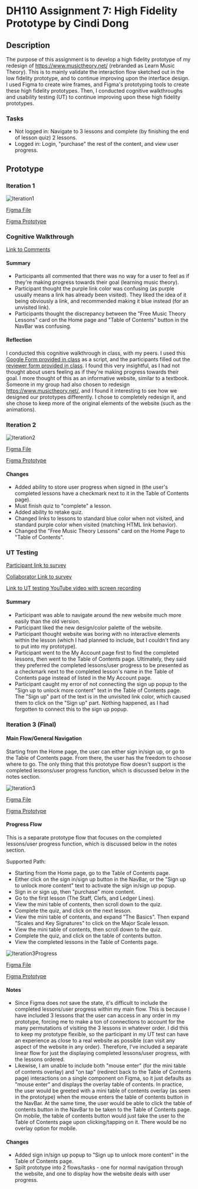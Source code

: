 # DH110 Assignment 7: High Fidelity Prototype by Cindi Dong

## Description
The purpose of this assignment is to develop a high fidelity prototype of my redesign of https://www.musictheory.net/ (rebranded as Learn Music Theory). This is to mainly validate the interaction flow sketched out in the low fidelity prototype, and to continue improving upon the interface design. I used Figma to create wire frames, and Figma's prototyping tools to create these high fidelity prototypes. Then, I conducted cognitive walkthroughs and usability testing (UT) to continue improving upon these high fidelity prototypes.

### Tasks
- Not logged in: Navigate to 3 lessons and complete (by finishing the end of lesson quiz) 2 lessons.
- Logged in: Login, "purchase" the rest of the content, and view user progress.

## Prototype
### Iteration 1
![Iteration1](./Iteration1.png)

[Figma File](https://www.figma.com/file/r0msWDlELGlAJWSloyPOQg/Cognitive-Walkthrough?node-id=117%3A2652)

[Figma Prototype](https://www.figma.com/proto/r0msWDlELGlAJWSloyPOQg/Cognitive-Walkthrough?node-id=117%3A2653&scaling=scale-down&page-id=117%3A2652&starting-point-node-id=117%3A2653)

### Cognitive Walkthrough
[Link to Comments](https://docs.google.com/document/d/1SOS-NN-_a3UrTWoGuX56GD1WqbyoErZwoCBFRIQ4-U8/edit)
#### Summary
- Participants all commented that there was no way for a user to feel as if they're making progress towards their goal (learning music theory).
- Participant thought the purple link color was confusing (as purple usually means a link has already been visited). They liked the idea of it being obviously a link, and recommended making it blue instead (for an unvisited link).
- Participants thought the discrepancy between the "Free Music Theory Lessons" card on the Home page and "Table of Contents" button in the NavBar was confusing.
#### Reflection
I conducted this cognitive walkthrough in class, with my peers. I used this [Google Form provided in class](https://forms.gle/medD2E1pU6PnJeeo7) as a script, and the participants filled out the [reviewer form provided in class](https://forms.gle/b4ZAd5yDbuoVHL2PA). I found this very insightful, as I had not thought about users feeling as if they're making progress towards their goal. I more thought of this as an informative website, similar to a textbook. Someone in my group had also chosen to redesign https://www.musictheory.net/, and I found it interesting to see how we designed our prototypes differently. I chose to completely redesign it, and she chose to keep more of the original elements of the website (such as the animations).

### Iteration 2
![Iteration2](./Iteration2.png)

[Figma File](https://www.figma.com/file/Hg4KMbU53R7l7LcXRgAiyJ/Cognitive-Walkthrough-2nd-Draft?node-id=117%3A2652)

[Figma Prototype](https://www.figma.com/proto/Hg4KMbU53R7l7LcXRgAiyJ/Cognitive-Walkthrough-2nd-Draft?node-id=117%3A2653&scaling=scale-down&page-id=117%3A2652&starting-point-node-id=117%3A2653)

#### Changes
- Added ability to store user progress when signed in (the user's completed lessons have a checkmark next to it in the Table of Contents page).
- Must finish quiz to "complete" a lesson.
- Added ability to retake quiz.
- Changed links to lessons to standard blue color when not visited, and standard purple color when visited (matching HTML link behavior).
- Changed the "Free Music Theory Lessons" card on the Home Page to "Table of Contents".

### UT Testing
[Participant link to survey](https://forms.gle/4chXd5oDrXBnaATR6)

[Collaborator Link to survey](https://docs.google.com/forms/d/14V49gmvPEK9X0c57B8RyRUY48ZumZoOWZBBt6ghBLmk/edit?usp=sharing)

[Link to UT testing YouTube video with screen recording](https://youtu.be/eqiJ-iYZjSw)

#### Summary
- Participant was able to navigate around the new website much more easily than the old version.
- Participant liked the new design/color palette of the website.
- Participant thought website was boring with no interactive elements within the lesson (which I had planned to include, but I couldn't find any to put into my prototype).
- Participant went to the My Account page first to find the completed lessons, then went to the Table of Contents page. Ultimately, they said they preferred the completed lessons/user progress to be presented as a checkmark next to the completed lesson's name in the Table of Contents page instead of listed in the My Account page.
- Participant caught my error of not connecting the sign up popup to the "Sign up to unlock more content" text in the Table of Contents page. The "Sign up" part of the text is in the unvisited link color, which caused them to click on the "Sign up" part. Nothing happened, as I had forgotten to connect this to the sign up popup.

### Iteration 3 (Final)
#### Main Flow/General Navigation
Starting from the Home page, the user can either sign in/sign up, or go to the Table of Contents page. From there, the user has the freedom to choose where to go. The only thing that this prototype flow doesn't support is the completed lessons/user progress function, which is discussed below in the notes section.

![Iteration3](./Iteration3.png)

[Figma File](https://www.figma.com/file/ydwJChLGVRTIUWu33gTjJt/Final-Assignment-7?node-id=117%3A2652)

[Figma Prototype](https://www.figma.com/proto/ydwJChLGVRTIUWu33gTjJt/Final-Assignment-7?node-id=117%3A2653&scaling=scale-down&page-id=117%3A2652&starting-point-node-id=117%3A2653)

#### Progress Flow
This is a separate prototype flow that focuses on the completed lessons/user progress function, which is discussed below in the notes section.

Supported Path:
- Starting from the Home page, go to the Table of Contents page.
- Either click on the sign in/sign up button in the NavBar, or the "Sign up to unlock more content" text to activate the sign in/sign up popup.
- Sign in or sign up, then "purchase" more content.
- Go to the first lesson (The Staff, Clefs, and Ledger Lines).
- View the mini table of contents, then scroll down to the quiz. 
- Complete the quiz, and click on the next lesson.
- View the mini table of contents, and expand "The Basics". Then expand "Scales and Key Signatures" to click on the Major Scale lesson.
- View the mini table of contents, then scroll down to the quiz. 
- Complete the quiz, and click on the table of contents button.
- View the completed lessons in the Table of Contents page.

![Iteration3Progress](./Iteration3Progress.png)

[Figma File](https://www.figma.com/file/ydwJChLGVRTIUWu33gTjJt/Final-Assignment-7?node-id=313%3A3)

[Figma Prototype](https://www.figma.com/proto/ydwJChLGVRTIUWu33gTjJt/Final-Assignment-7?node-id=313%3A4&scaling=scale-down&page-id=313%3A3&starting-point-node-id=313%3A4)

#### Notes
- Since Figma does not save the state, it's difficult to include the completed lessons/user progress within my main flow. This is because I have included 3 lessons that the user can access in any order in my prototype, forcing me to make a ton of connections to account for the many permutations of visiting the 3 lessons in whatever order. I did this to keep my prototype flexible, so the participant in my UT test can have an experience as close to a real website as possible (can visit any aspect of the website in any order). Therefore, I've included a separate linear flow for just the displaying completed lessons/user progress, with the lessons ordered.
- Likewise, I am unable to include both "mouse enter" (for the mini table of contents overlay) and "on tap" (redirect back to the Table of Contents page) interactions on a single component on Figma, so it just defaults as "mouse enter" and displays the overlay table of contents. In practice, the user would be greeted with a mini table of contents overlay (as seen in the prototype) when the mouse enters the table of contents button in the NavBar. At the same time, the user would be able to click the table of contents button in the NavBar to be taken to the Table of Contents page. On mobile, the table of contents button would just take the user to the Table of Contents page upon clicking/tapping on it. There would be no overlay option for mobile.

#### Changes
- Added sign in/sign up popup to "Sign up to unlock more content" in the Table of Contents page.
- Spilt prototype into 2 flows/tasks - one for normal navigation through the website, and one to display how the website deals with user progress.
